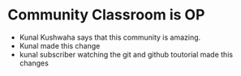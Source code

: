 # Community Classroom is OP
 
- Kunal Kushwaha says that this community is amazing.
- Kunal made this change
- kunal subscriber watching the git and github toutorial made this changes
